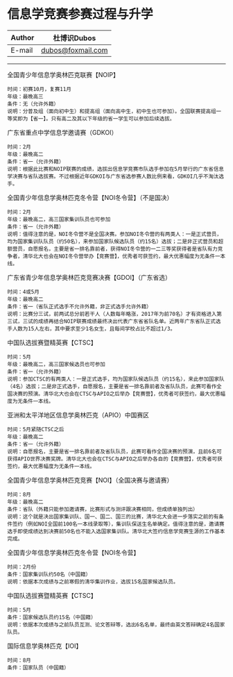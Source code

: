 信息学竞赛参赛过程与升学
======

|Author|杜博识Dubos|
|---|---
|E-mail|dubos@foxmail.com

------

全国青少年信息学奥林匹克联赛【NOIP】

	时间：初赛10月，复赛11月
	年级：最晚高三
	条件：无（允许外籍）
	说明：分普及组（面向初中生）和提高组（面向高中生，初中生也可参加）。全国联赛提高组一等奖即为【省一】。只有高二及其以下年级的省一学生可以参加后续选拔。
	

广东省重点中学信息学邀请赛（GDKOI）

	时间：2月
	年级：最晚高二
	条件：省一（允许外籍）
	说明：根据此比赛和NOIP联赛的成绩，选拔出信息学竞赛市队选手参加在5月举行的广东省信息学决赛与省队选拔赛。不过根据近年GDKOI与广东省选参赛人数比例来看，GDKOI几乎不淘汰选手。

全国青少年信息学奥林匹克冬令营【NOI冬令营】（不是国决）

	时间：2月
	年级：最晚高二，高三国家集训队员也可参加
	条件：省一（允许外籍）
	说明：值得注意的是，NOI冬令营不是全国决赛。参加NOI冬令营的有两类人：一是正式营员，均为国家集训队队员（约50名），来参加国家队候选队员（约15名）选拔；二是非正式营员和超额营员，自愿报名，主要是省一排名靠前者，获得NOI冬令营的一二三等奖获得者是省队有力竞争者，清华北大也会在NOI冬令营举办【竞赛营】，优秀者可获签约，最大优惠幅度为无条件一本线。

广东省青少年信息学奥林匹克竞赛决赛【GDOI】（广东省选）

	时间：4或5月
	年级：最晚高二
	条件：省一（省队正式选手不允许外籍，非正式选手允许外籍）
	说明：比赛分三试，前两试总分前若干人（人数每年略涨，2017年为前70名）才有资格进入第三试，三试的成绩再结合NOIP联赛成绩最终决出代表广东省省队名单。近两年广东省队正式选手人数为15人左右，其中要求至少1名女生，且每间学校占比不超过1/3。

中国队选拔赛暨精英赛【CTSC】

	时间：5月
	年级：最晚高二，高三国家候选员也可参加
	条件：省一（允许外籍）
	说明：参加CTSC的有两类人：一是正式选手，均为国家队候选队员（约15名），来此参加国家队（4名）选拔；二是非正式选手，自愿报名，主要是省一排名靠前者及省队队员，此赛可看作全国决赛的预演。清华北大也会在CTSC与APIO之后举办【竞赛营】，优秀者可获签约，最大优惠幅度为无条件一本线。

亚洲和太平洋地区信息学奥林匹克（APIO）中国赛区

	时间：5月紧随CTSC之后
	年级：最晚高二
	条件：省一（允许外籍）
	说明：自愿报名，主要是省一排名靠前者及省队队员，此赛可看作全国决赛的预演，且前6名可获得APIO世界决赛奖牌。清华北大也会在CTSC与APIO之后举办各自的【竞赛营】，优秀者可获签约，最大优惠幅度为无条件一本线。

全国青少年信息学奥林匹克竞赛【NOI】（全国决赛与邀请赛）

	时间：8月
	年级：最晚高二
	条件：省队（外籍只能参加邀请赛，比赛形式与测评跟决赛相同，但成绩单独列出）
	说明：这个就是决出国家集训队、国一、国二、国三的比赛，清华北大会进一步落实之前的有条件签约（例如NOI全国前100名一本线录取等），集训队保送生名单确定。值得注意的是，邀请赛选手即使成绩达到决赛前50名也不能入选国家集训队。清华北大签约信息学竞赛生源的工作基本完成。

全国青少年信息学奥林匹克冬令营【NOI冬令营】

	时间：2月份
	条件：国家集训队约50名（中国籍）
	说明：依据本次成绩与之前寒假的清华集训作业，选拔15名国家候选队员。

中国队选拔赛暨精英赛【CTSC】

	时间：5月
	条件：国家候选队员约15名（中国籍）
	说明：依据本次成绩与之前队员互测、论文答辩等，选出6名名单，最终由英文答辩确定4名国家队员。

国际信息学奥林匹克【IOI】

	时间：8月
	条件：国家队员（中国籍）
